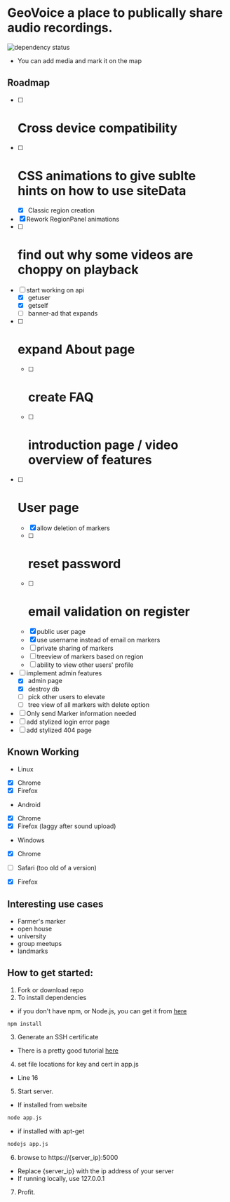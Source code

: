 # GeoVoice a place to publically share audio recordings.

![dependency status](https://david-dm.org/omarzion/Geovoice.svg)

- You can add media and mark it on the map

## Roadmap
 - [ ] # Cross device compatibility
 - [ ] # CSS animations to give sublte hints on how to use siteData
   - [x] Classic region creation
 - [x] Rework RegionPanel animations
 - [ ] # find out why some videos are choppy on playback
 - [ ] start working on api
   - [x] getuser
   - [x] getself
   - [ ] banner-ad that expands
 - [ ] # expand About page
   - [ ] # create FAQ
   - [ ] # introduction page / video overview of features
 - [ ] # User page
   - [x] allow deletion of markers
   - [ ] # reset password
   - [ ] # email validation on register
   - [x] public user page
   - [x] use username instead of email on markers
   - [ ] private sharing of markers
   - [ ] treeview of markers based on region
   - [ ] ability to view other users' profile
 - [ ] implement admin features
   - [x] admin page
   - [x] destroy db
   - [ ] pick other users to elevate
   - [ ] tree view of all markers with delete option
 - [ ] Only send Marker information needed
 - [ ] add stylized login error page
 - [ ] add stylized 404 page

## Known Working
 - Linux
  - [x] Chrome
  - [x] Firefox
 - Android
  - [x] Chrome
  - [x] Firefox (laggy after sound upload)
 - Windows
  - [x] Chrome
  - [ ] Safari (too old of a version)
  - [x] Firefox


## Interesting use cases
 - Farmer's marker
 - open house
 - university
 - group meetups
 - landmarks

## How to get started:
1. Fork or download repo
2. To install dependencies
  - if you don't have npm, or Node.js, you can get it from [here](https://nodejs.org/)
  ```bash
  npm install
  ```
3. Generate an SSH certificate
  - There is a pretty good tutorial [here](https://help.github.com/articles/generating-an-ssh-key/)
4. set file locations for key and cert in app.js
  - Line 16
5. Start server.
  - If installed from website
  ```bash
  node app.js
  ```
  - if installed with apt-get
  ```bash
  nodejs app.js
  ````
6. browse to https://{server_ip}:5000
  - Replace {server_ip} with the ip address of your server
  - If running locally, use 127.0.0.1
7. Profit.
